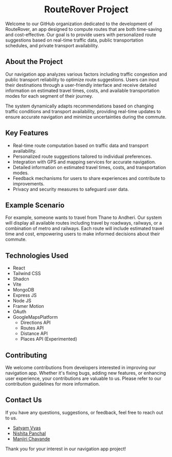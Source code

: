 <h1 align="center"> RouteRover Project </h1>

Welcome to our GitHub organization dedicated to the development of RouteRover, an app designed to compute routes that are both time-saving and cost-effective. Our goal is to provide users with personalized route suggestions based on real-time traffic data, public transportation schedules, and private transport availability.

## About the Project

Our navigation app analyzes various factors including traffic congestion and public transport reliability to optimize route suggestions. Users can input their destinations through a user-friendly interface and receive detailed information on estimated travel times, costs, and available transportation modes for each segment of their journey.

The system dynamically adapts recommendations based on changing traffic conditions and transport availability, providing real-time updates to ensure accurate navigation and minimize uncertainties during the commute.

## Key Features

- Real-time route computation based on traffic data and transport availability.
- Personalized route suggestions tailored to individual preferences.
- Integration with GPS and mapping services for accurate navigation.
- Detailed information on estimated travel times, costs, and transportation modes.
- Feedback mechanisms for users to share experiences and contribute to improvements.
- Privacy and security measures to safeguard user data.

## Example Scenario

For example, someone wants to travel from Thane to Andheri. Our system will display all available routes including travel by roadways, railways, or a combination of metro and railways. Each route will include estimated travel time and cost, empowering users to make informed decisions about their commute.

## Technologies Used

- React
- Tailwind CSS
- Shadcn
- Vite
- MongoDB
- Express JS
- Node JS
- Framer Motion
- OAuth
- GoogleMapsPlatform
  - Directions API
  - Routes API
  - Distance API
  - Places API (Experimented)


## Contributing

We welcome contributions from developers interested in improving our navigation app. Whether it's fixing bugs, adding new features, or enhancing user experience, your contributions are valuable to us. Please refer to our contribution guidelines for more information.

## Contact Us

If you have any questions, suggestions, or feedback, feel free to reach out to us.
- [Satyam Vyas](mailto:satyam.vyas22@spit.ac.in)
- [Nishita Panchal](mailto:nishita.panchal22@spit.ac.in)
- [Manjiri Chavande](mailto:manjiri.chavande23@@spit.ac.in)

Thank you for your interest in our navigation app project!
